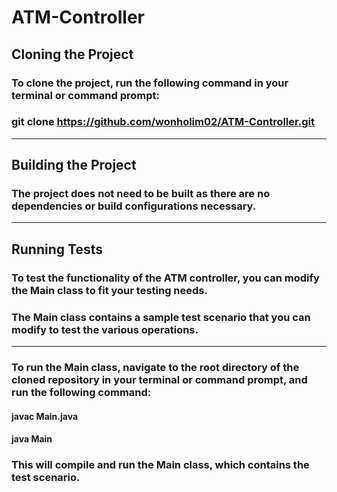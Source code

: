 # ATM-Controller

## Cloning the Project
### To clone the project, run the following command in your terminal or command prompt:
### git clone https://github.com/wonholim02/ATM-Controller.git
---------------------------------------------------------------------------------------

## Building the Project
### The project does not need to be built as there are no dependencies or build configurations necessary.
---------------------------------------------------------------------------------------

## Running Tests
### To test the functionality of the ATM controller, you can modify the Main class to fit your testing needs. 
### The Main class contains a sample test scenario that you can modify to test the various operations.

---------------------------------------------------------------------------------------
### To run the Main class, navigate to the root directory of the cloned repository in your terminal or command prompt, and run the following command:
#### javac Main.java
#### java Main
### This will compile and run the Main class, which contains the test scenario.
